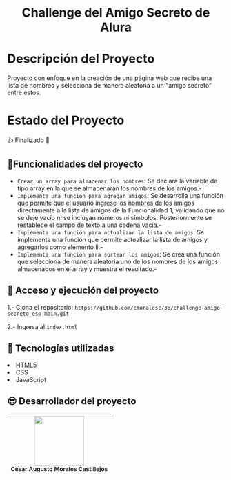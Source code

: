 <h1 align="center"> Challenge del Amigo Secreto de Alura </h1>

# Descripción del Proyecto

Proyecto con enfoque en la creación de una página web que recibe una lista de nombres y selecciona de manera aleatoria a un "amigo secreto" entre estos.

# Estado del Proyecto

👍 Finalizado 🫡

## :hammer:Funcionalidades del proyecto

- `Crear un array para almacenar los nombres`: Se declara la variable de tipo array en la que se almacenarán los nombres de los amigos.-
- `Implementa una función para agregar amigos`: Se desarrolla una función que permite que el usuario ingrese los nombres de los amigos directamente a la lista de amigos de la Funcionalidad 1, validando que no se deje vacío ni se incluyan números ni símbolos. Posteriormente se restablece el campo de texto a una cadena vacía.-
- `Implementa una función para actualizar la lista de amigos`: Se implementa una función que permite actualizar la lista de amigos y agregarlos como elemento li.-
- `Implementa una función para sortear los amigos`: Se crea una función que selecciona de manera aleatoria uno de los nombres de los amigos almacenados en el array y muestra el resultado.-

## 📁 Acceso y ejecución del proyecto

1.- Clona el repositorio:
`https://github.com/cmoralesc730/challenge-amigo-secreto_esp-main.git`

2.- Ingresa al `index.html`

## 🤖 Tecnologías utilizadas

<li>HTML5</li>
<li>CSS</li>
<li>JavaScript</li>

## 😎 Desarrollador del proyecto

|  [<img src="https://github.com/user-attachments/assets/1602aca3-4366-4073-86d7-0eadef306dae" width=115><br><sub>César Augusto Morales Castillejos</sub>](https://github.com/cmoralesc730) |
| :---: |
